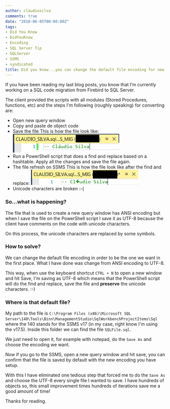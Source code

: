 ```yaml
---
author: claudiosilva
comments: true
date: "2018-06-05T00:00:00Z"
tags:
- Did You Know
- DidYouKnow
- Encoding
- SQL Server Tip
- SQLServer
- SSMS
- syndicated
title: Did you know...you can change the default file encoding for new query on SSMS?
---
```

If you have been reading my last blog posts, you know that I’m currently working on a SQL code migration from Firebird to SQL Server.

The client provided the scripts with all modules (Stored Procedures, functions, etc) and the steps I'm following (roughly speaking) for converting are:

* Open new query window
* Copy and paste de object code
* Save the file
This is how the file look like:
![savedwithdefaultencoding_ansi1](/img/2018/06/savedwithdefaultencoding_ansi1.png)
* Run a PowerShell script that does a find and replace based on a hashtable. Apply all the changes and save the file again.
* The file refresh on SSMS
This is how the file look like after the find and replace:
![afterfindreplacepowershellandsaveasutf81](/img/2018/06/afterfindreplacepowershellandsaveasutf81.png)
* Unicode characters are broken :-(

### So...what is happening?

The file that is used to create a new query window has ANSI encoding but when I save the file on the PowerShell script I save it as UTF-8 because the client have comments on the code with unicode characters.

On this process, the unicode characters are replaced by some symbols.

### How to solve?

We can change the default file encoding in order to be the one we want in the first place. What I have done was change from ANSI encoding to UTF-8.

This way, when use the keyboard shortcut `CTRL + N` to open a new window and hit Save, I'm saving as UTF-8 which means that the PowerShell script will do the find and replace, save the file and **preserve** the unicode characters. :-)

### Where is that default file?

My path to the file is `C:\Program Files (x86)\Microsoft SQL Server\140\Tools\Binn\ManagementStudio\SqlWorkbenchProjectItems\Sql` where the 140 stands for the SSMS v17 (in my case, right know I'm using the v17.5).
Inside this folder we can find the file `SQLFile.sql`.

We just need to open it, for example with notepad, do the `Save As` and choose the encoding we want.

Now if you go to the SSMS, open a new query window and hit save, you can confirm that the file is saved by default with the new encoding you have setup.

With this I have eliminated one tedious step that forced me to do the `Save As` and choose the UTF-8 every single file I wanted to save. I have hundreds of objects so, this small improvement times hundreds of iterations save me a good amount of time!

Thanks for reading.

